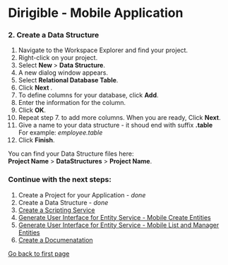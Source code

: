 # Dirigible - Mobile Application

###  2. Create a Data Structure

1. Navigate to the Workspace Explorer and find your project.
2. Right-click on your project. 
3. Select <b> New </b> > <b>Data Structure</b>.
4. A new dialog window appears. 
5. Select <b>Relational Database Table</b>. 
6. Click <b> Next </b>.
7. To define columns for your database, click <b>Add</b>.
8. Enter the information for the column.
9. Click <b>OK</b>. 
10. Repeat step 7. to add more columns. When you are ready,  Click <b>Next</b>.
11. Give a name to your data structure - it shoud end with suffix <b>.table</b> <br>For example: <i>employee.table</i>
12. Click <b>Finish</b>.

You can find your Data Structure files here: <br>
<b>Project Name</b> > <b>DataStructures</b> > <b>Project Name</b>.


### Continue with the next steps:

1. Create a Project for your Application - <i>done</i>
2. Create a Data Structure -  <i>done</i>
3. [Create a Scripting Service][3]
4. [Generate User Interface for Entity Service -  Mobile Create Entities][4]
5. [Generate User Interface for Entity Service -  Mobile List and Manager Entities][5]
6. [Create a Documenatation][6]

[Go back to first page][7]


[3]:https://github.com/dirigiblelabs/curriculum/blob/master/PerihanAsanova/ScriptingService.md
[4]:https://github.com/dirigiblelabs/curriculum/blob/master/PerihanAsanova/UIEntity.md
[5]:https://github.com/dirigiblelabs/curriculum/blob/master/PerihanAsanova/UIManager.md
[6]:https://github.com/dirigiblelabs/curriculum/blob/master/PerihanAsanova/Doc.md
[7]:https://github.com/dirigiblelabs/curriculum/blob/master/PerihanAsanova/README.md